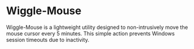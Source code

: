 # Wiggle-Mouse

Wiggle-Mouse is a lightweight utility designed to non-intrusively move the mouse cursor every 5 minutes. This simple action prevents Windows session timeouts due to inactivity.
